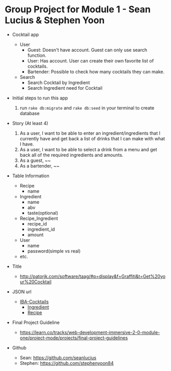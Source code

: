 # Group Project for Module 1 - Sean Lucius & Stephen Yoon

- Cocktail app
  - User
    - Guest: Doesn't have account. Guest can only use search function.
    - User: Has account. User can create their own favorite list of cocktails.
    - Bartender: Possible to check how many cocktails they can make.
  - Search
    - Search Cocktail by Ingredient
    - Search Ingredient need for Cocktail

- Initial steps to run this app
    1. run `rake db:migrate` and `rake db:seed` in your terminal to create database

- Story (At least 4)
  1. As a user, I want to be able to enter an ingredient/ingredients that I currently have and get back a list of drinks that I can make with what I have.
  2. As a user, I want to be able to select a drink from a menu and get back all of the required ingredients and amounts.
  3. As a guest, ~~
  4. As a bartender, ~~

- Table Information
  - Recipe
    - name
  - Ingredient
    - name
    - abv
    - taste(optional)
  - Recipe_Ingredient
    - recipe_id
    - ingredient_id
    - amount
  - User
    - name
    - password(simple vs real)
  - etc.

- Title
  - http://patorjk.com/software/taag/#p=display&f=Graffiti&t=Get%20your%20Cocktail

- JSON url
  - <a href="https://github.com/teijo/iba-cocktails" target="_blank">IBA-Cocktails</a>
    - <a href="https://github.com/teijo/iba-cocktails/blob/master/ingredients.json" target="_blank">Ingredient</a>
    - <a href="https://github.com/teijo/iba-cocktails/blob/master/recipes.json" target="_blank">Recipe</a>

- Final Project Guideline
  - https://learn.co/tracks/web-development-immersive-2-0-module-one/project-mode/projects/final-project-guidelines

- Github
  - Sean: https://github.com/seanlucius
  - Stephen: https://github.com/stephenyoon84

